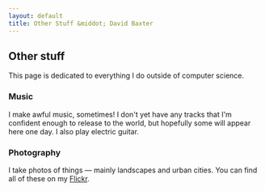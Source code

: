 ```yaml
---
layout: default
title: Other Stuff &middot; David Baxter
---
```

## Other stuff

This page is dedicated to everything I do outside of computer science.

### Music

I make awful music, sometimes! I don't yet have any tracks that I'm confident enough to release to the world, but hopefully some will appear here one day. I also play electric guitar.

### Photography

I take photos of things &mdash; mainly landscapes and urban cities. You can find all of these on my [Flickr](https://www.flickr.com/photos/davejbax).